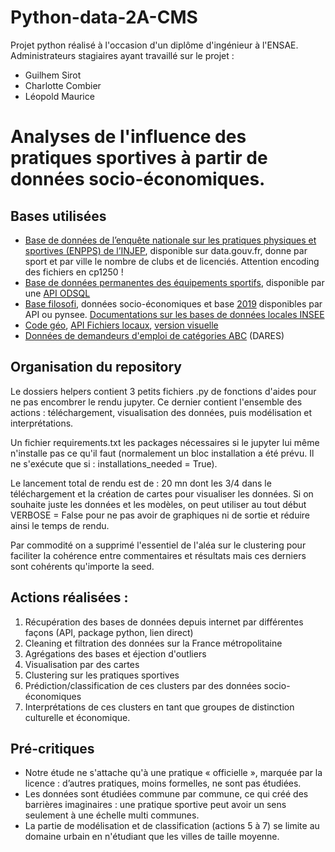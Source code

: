 # Python-data-2A-CMS

Projet python réalisé à l'occasion d'un diplôme d'ingénieur à l'ENSAE.
Administrateurs stagiaires ayant travaillé sur le projet :
- Guilhem Sirot
- Charlotte Combier
- Léopold Maurice
# Analyses de l'influence des pratiques sportives à partir de données socio-économiques.
## Bases utilisées
- [Base de données de l’enquête nationale sur les pratiques physiques et sportives (ENPPS) de l’INJEP](https://www.data.gouv.fr/fr/datasets/donnees-geocodees-issues-du-recensement-des-licences-et-clubs-aupres-des-federations-sportives-agreees-par-le-ministere-charge-des-sports/), disponible sur data.gouv.fr, donne par sport et par ville le nombre de clubs et de licenciés. Attention encoding des fichiers en cp1250 !
- [Base de données permanentes des équipements sportifs](https://equipements.sports.gouv.fr/api/v2/console), disponible par une [API ODSQL](https://help.opendatasoft.com/apis/ods-explore-v2/#section/Opendatasoft-Query-Language-(ODSQL)/Language-elements)
- [Base filosofi](https://www.insee.fr/fr/metadonnees/source/serie/s1172), données socio-économiques et base [2019](https://www.insee.fr/fr/statistiques/6036907) disponibles par API ou pynsee. [Documentations sur les bases de données locales INSEE](https://api.insee.fr/catalogue/site/themes/wso2/subthemes/insee/pages/item-info.jag?name=DonneesLocales&version=V0.1&provider=insee#!/default/getDonnees)
- [Code géo](https://www.insee.fr/fr/information/3720946), [API Fichiers locaux](https://api.insee.fr/catalogue/site/themes/wso2/subthemes/insee/pages/item-info.jag?name=DonneesLocales&version=V0.1&provider=insee#!/default/getDonnees), [version visuelle](https://www.insee.fr/fr/statistiques/6037462?geo=DEP-75)
- [Données de demandeurs d'emploi de catégories ABC](https://www.insee.fr/fr/statistiques/6473526) (DARES)

## Organisation du repository

Le dossiers helpers contient 3 petits fichiers .py de fonctions d'aides pour ne pas encombrer le rendu jupyter. Ce dernier contient l'ensemble des actions : téléchargement, visualisation des données, puis modélisation et interprétations.

Un fichier requirements.txt les packages nécessaires si le jupyter lui même n'installe pas ce qu'il faut (normalement un bloc installation a été prévu. Il ne s'exécute que si : installations_needed = True).

Le lancement total de rendu est de : 20 mn dont les 3/4 dans le téléchargement et la création de cartes pour visualiser les données. Si on souhaite juste les données et les modèles, on peut utiliser au tout début VERBOSE = False pour ne pas avoir de graphiques ni de sortie et réduire ainsi le temps de rendu.

Par commodité on a supprimé l'essentiel de l'aléa sur le clustering pour faciliter la cohérence entre commentaires et résultats mais ces derniers sont cohérents qu'importe la seed.


## Actions réalisées :
1. Récupération des bases de données depuis internet par différentes façons (API, package python, lien direct)
2. Cleaning et filtration des données sur la France métropolitaine
3. Agrégations des bases et éjection d'outliers
4. Visualisation par des cartes
5. Clustering sur les pratiques sportives
6. Prédiction/classification de ces clusters par des données socio-économiques
7. Interprétations de ces clusters en tant que groupes de distinction culturelle et économique.
    
## Pré-critiques
- Notre étude ne s'attache qu'à une pratique « officielle », marquée par la licence : d’autres pratiques, moins formelles, ne sont pas étudiées.  
- Les données sont étudiées commune par commune, ce qui créé des barrières imaginaires : une pratique sportive peut avoir un sens seulement à une échelle multi communes.
- La partie de modélisation et de classification (actions 5 à 7) se limite au domaine urbain en n'étudiant que les villes de taille moyenne.
